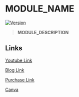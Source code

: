 # __MODULE_NAME__
[![Version](https://img.shields.io/badge/Version-1.0.0-blue)](/)

> __MODULE_DESCRIPTION__

## Links
[Youtube Link](https://youtu.be/)

[Blog Link](https://codeeshop.medium.com/)

[Purchase Link](https://codeeshop.com/prestashop/)

[Canva](https://www.canva.com/design/)
